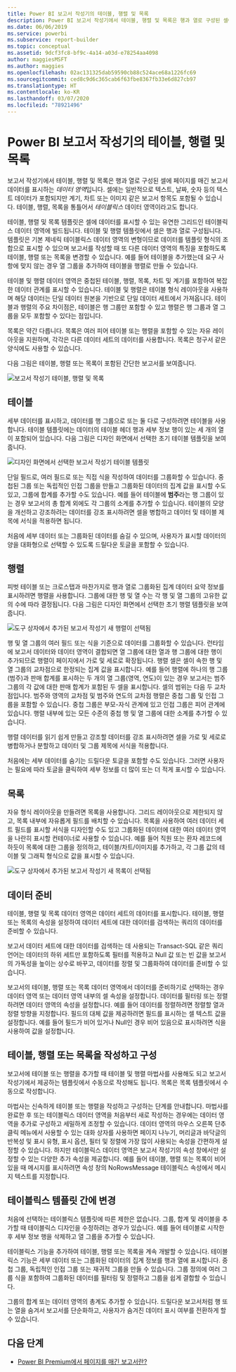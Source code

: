 ```yaml
---
title: Power BI 보고서 작성기의 테이블, 행렬 및 목록
description: Power BI 보고서 작성기에서 테이블, 행렬 및 목록은 행과 열로 구성된 셀에 페이지를 매긴 보고서 데이터를 표시하는 데이터 영역입니다.
ms.date: 06/06/2019
ms.service: powerbi
ms.subservice: report-builder
ms.topic: conceptual
ms.assetid: 9dcf3fc8-bf9c-4a14-a03d-e78254aa4098
author: maggiesMSFT
ms.author: maggies
ms.openlocfilehash: 02ac131325dab59590cb88c524ace68a1226fc69
ms.sourcegitcommit: ced8c9d6c365cab6f63fbe8367fb33e6d827cb97
ms.translationtype: HT
ms.contentlocale: ko-KR
ms.lasthandoff: 03/07/2020
ms.locfileid: "78921496"
---
```

# <a name="tables-matrixes-and-lists-in-power-bi-report-builder"></a>Power BI 보고서 작성기의 테이블, 행렬 및 목록
 보고서 작성기에서 테이블, 행렬 및 목록은 행과 열로 구성된 셀에 페이지를 매긴 보고서 데이터를 표시하는 *데이터 영역*입니다. 셀에는 일반적으로 텍스트, 날짜, 숫자 등의 텍스트 데이터가 포함되지만 계기, 차트 또는 이미지 같은 보고서 항목도 포함될 수 있습니다. 테이블, 행렬, 목록을 통틀어서 *테이블릭스* 데이터 영역이라고도 합니다.  
  
 테이블, 행렬 및 목록 템플릿은 셀에 데이터를 표시할 수 있는 유연한 그리드인 테이블릭스 데이터 영역에 빌드됩니다. 테이블 및 행렬 템플릿에서 셀은 행과 열로 구성됩니다. 템플릿은 기본 제네릭 테이블릭스 데이터 영역의 변형이므로 데이터를 템플릿 형식의 조합으로 표시할 수 있으며 보고서를 작성할 때 또 다른 데이터 영역의 특징을 포함하도록 테이블, 행렬 또는 목록을 변경할 수 있습니다. 예를 들어 테이블을 추가했는데 요구 사항에 맞지 않는 경우 열 그룹을 추가하여 테이블을 행렬로 만들 수 있습니다.  
  
 테이블 및 행렬 데이터 영역은 중첩된 테이블, 행렬, 목록, 차트 및 계기를 포함하여 복잡한 데이터 관계를 표시할 수 있습니다. 테이블 및 행렬은 테이블 형식 레이아웃을 사용하며 해당 데이터는 단일 데이터 원본을 기반으로 단일 데이터 세트에서 가져옵니다. 테이블과 행렬의 주요 차이점은, 테이블은 행 그룹만 포함할 수 있고 행렬은 행 그룹과 열 그룹을 모두 포함할 수 있다는 점입니다.  
  
 목록은 약간 다릅니다. 목록은 여러 피어 테이블 또는 행렬을 포함할 수 있는 자유 레이아웃을 지원하며, 각각은 다른 데이터 세트의 데이터를 사용합니다. 목록은 청구서 같은 양식에도 사용할 수 있습니다.  
  
 다음 그림은 테이블, 행렬 또는 목록이 포함된 간단한 보고서를 보여줍니다.  

![보고서 작성기 테이블, 행렬 및 목록](media/report-builder-tables-matrices-lists/report-builder-table-matrix-list.png)
  
##  <a name="Table"></a> 테이블  
 세부 데이터를 표시하고, 데이터를 행 그룹으로 또는 둘 다로 구성하려면 테이블을 사용합니다. 테이블 템플릿에는 데이터의 테이블 헤더 행과 세부 정보 행이 있는 세 개의 열이 포함되어 있습니다. 다음 그림은 디자인 화면에서 선택한 초기 테이블 템플릿을 보여줍니다.  

![디자인 화면에서 선택한 보고서 작성기 테이블 템플릿](media/report-builder-tables-matrices-lists/report-builder-new-table.png)
  
 단일 필드로, 여러 필드로 또는 직접 식을 작성하여 데이터를 그룹화할 수 있습니다. 중첩된 그룹 또는 독립적인 인접 그룹을 만들고 그룹화된 데이터의 집계 값을 표시할 수도 있고, 그룹에 합계를 추가할 수도 있습니다. 예를 들어 테이블에 **범주**라는 행 그룹이 있는 경우 보고서의 총 합계 외에도 각 그룹의 소계를 추가할 수 있습니다. 테이블의 모양을 개선하고 강조하려는 데이터를 강조 표시하려면 셀을 병합하고 데이터 및 테이블 제목에 서식을 적용하면 됩니다.  
  
 처음에 세부 데이터 또는 그룹화된 데이터를 숨길 수 있으며, 사용자가 표시할 데이터의 양을 대화형으로 선택할 수 있도록 드릴다운 토글을 포함할 수 있습니다.  
  
##  <a name="Matrix"></a> 행렬  
 피벗 테이블 또는 크로스탭과 마찬가지로 행과 열로 그룹화된 집계 데이터 요약 정보를 표시하려면 행렬을 사용합니다. 그룹에 대한 행 및 열 수는 각 행 및 열 그룹의 고유한 값의 수에 따라 결정됩니다. 다음 그림은 디자인 화면에서 선택한 초기 행렬 템플릿을 보여줍니다.  

![도구 상자에서 추가된 보고서 작성기 새 행렬이 선택됨](media/report-builder-tables-matrices-lists/report-builder-new-matrix.png)
 
 행 및 열 그룹의 여러 필드 또는 식을 기준으로 데이터를 그룹화할 수 있습니다. 런타임에 보고서 데이터와 데이터 영역이 결합되면 열 그룹에 대한 열과 행 그룹에 대한 행이 추가되므로 행렬이 페이지에서 가로 및 세로로 확장됩니다. 행렬 셀은 셀이 속한 행 및 열 그룹의 교차점으로 한정되는 집계 값을 표시합니다. 예를 들어 행렬에 하나의 행 그룹(범주)과 판매 합계를 표시하는 두 개의 열 그룹(영역, 연도)이 있는 경우 보고서는 범주 그룹의 각 값에 대한 판매 합계가 포함된 두 셀을 표시합니다. 셀의 범위는 다음 두 교차점입니다. 범주와 영역의 교차점 및 범주와 연도의 교차점 행렬은 중첩 그룹 및 인접 그룹을 포함할 수 있습니다. 중첩 그룹은 부모-자식 관계에 있고 인접 그룹은 피어 관계에 있습니다. 행렬 내부에 있는 모든 수준의 중첩 행 및 열 그룹에 대한 소계를 추가할 수 있습니다.  
  
 행렬 데이터를 읽기 쉽게 만들고 강조할 데이터를 강조 표시하려면 셀을 가로 및 세로로 병합하거나 분할하고 데이터 및 그룹 제목에 서식을 적용합니다.  
  
 처음에는 세부 데이터를 숨기는 드릴다운 토글을 포함할 수도 있습니다. 그러면 사용자는 필요에 따라 토글을 클릭하여 세부 정보를 더 많이 또는 더 적게 표시할 수 있습니다.  
  
##  <a name="List"></a> 목록  
 자유 형식 레이아웃을 만들려면 목록을 사용합니다. 그리드 레이아웃으로 제한되지 않고, 목록 내부에 자유롭게 필드를 배치할 수 있습니다. 목록을 사용하여 여러 데이터 세트 필드를 표시할 서식을 디자인할 수도 있고 그룹화된 데이터에 대한 여러 데이터 영역을 나란히 표시할 컨테이너로 사용할 수 있습니다. 예를 들어 직원 또는 환자 레코드에 하듯이 목록에 대한 그룹을 정의하고, 테이블/차트/이미지를 추가하고, 각 그룹 값의 테이블 및 그래픽 형식으로 값을 표시할 수 있습니다.  

![도구 상자에서 추가된 보고서 작성기 새 목록이 선택됨](media/report-builder-tables-matrices-lists/report-builder-new-list.png)
  
##  <a name="PreparingData"></a> 데이터 준비  
 테이블, 행렬 및 목록 데이터 영역은 데이터 세트의 데이터를 표시합니다. 테이블, 행렬 또는 목록의 속성을 설정하여 데이터 세트에 대한 데이터를 검색하는 쿼리의 데이터를 준비할 수 있습니다.  
  
 보고서 데이터 세트에 대한 데이터를 검색하는 데 사용되는 Transact-SQL 같은 쿼리 언어는 데이터의 하위 세트만 포함하도록 필터를 적용하고 Null 값 또는 빈 값을 보고서의 가독성을 높이는 상수로 바꾸고, 데이터를 정렬 및 그룹화하여 데이터를 준비할 수 있습니다.  
  
 보고서의 테이블, 행렬 또는 목록 데이터 영역에서 데이터를 준비하기로 선택하는 경우 데이터 영역 또는 데이터 영역 내부의 셀 속성을 설정합니다. 데이터를 필터링 또는 정렬하려면 데이터 영역의 속성을 설정합니다. 예를 들어 데이터를 정렬하려면 정렬할 열과 정렬 방향을 지정합니다. 필드의 대체 값을 제공하려면 필드를 표시하는 셀 텍스트 값을 설정합니다. 예를 들어 필드가 비어 있거나 Null인 경우 비어 있음으로 표시하려면 식을 사용하여 값을 설정합니다.  
  
##  <a name="BuildingConfiguringTableMatrixList"></a> 테이블, 행렬 또는 목록을 작성하고 구성  
 보고서에 테이블 또는 행렬을 추가할 때 테이블 및 행렬 마법사를 사용해도 되고 보고서 작성기에서 제공하는 템플릿에서 수동으로 작성해도 됩니다. 목록은 목록 템플릿에서 수동으로 작성합니다.  
  
 마법사는 신속하게 테이블 또는 행렬을 작성하고 구성하는 단계를 안내합니다. 마법사를 완료한 후 또는 테이블릭스 데이터 영역을 처음부터 새로 작성하는 경우에는 데이터 영역을 추가로 구성하고 세밀하게 조정할 수 있습니다. 데이터 영역의 마우스 오른쪽 단추 클릭 메뉴에서 사용할 수 있는 대화 상자를 사용하면 페이지 나누기, 머리글과 바닥글의 반복성 및 표시 유형, 표시 옵션, 필터 및 정렬에 가장 많이 사용되는 속성을 간편하게 설정할 수 있습니다. 하지만 테이블릭스 데이터 영역은 보고서 작성기의 속성 창에서만 설정할 수 있는 다양한 추가 속성을 제공합니다. 예를 들어 테이블, 행렬 또는 목록이 비어 있을 때 메시지를 표시하려면 속성 창의 NoRowsMessage 테이블릭스 속성에서 메시지 텍스트를 지정합니다.  
  
##  <a name="ChangingBetweenTablixTemplates"></a> 테이블릭스 템플릿 간에 변경  
 처음에 선택하는 테이블릭스 템플릿에 따른 제한은 없습니다. 그룹, 합계 및 레이블을 추가할 때 테이블릭스 디자인을 수정하려는 경우가 있습니다. 예를 들어 테이블로 시작한 후 세부 정보 행을 삭제하고 열 그룹을 추가할 수 있습니다.  
  
 테이블릭스 기능을 추가하여 테이블, 행렬 또는 목록을 계속 개발할 수 있습니다. 테이블릭스 기능은 세부 데이터 또는 그룹화된 데이터의 집계 정보를 행과 열에 표시합니다. 중첩 그룹, 독립적인 인접 그룹 또는 재귀적 그룹을 만들 수 있습니다. 그룹 정의에 여러 그룹 식을 포함하여 그룹화된 데이터를 필터링 및 정렬하고 그룹을 쉽게 결합할 수 있습니다.  
  
 그룹의 합계 또는 데이터 영역의 총계도 추가할 수 있습니다. 드릴다운 보고서처럼 행 또는 열을 숨겨서 보고서를 단순화하고, 사용자가 숨겨진 데이터 표시 여부를 전환하게 할 수 있습니다. 

## <a name="next-steps"></a>다음 단계

- [Power BI Premium에서 페이지를 매긴 보고서란?](paginated-reports-report-builder-power-bi.md)

